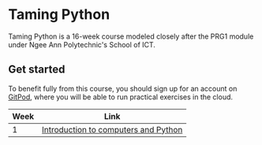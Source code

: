 # Taming Python

Taming Python is a 16-week course modeled closely after the PRG1 module under Ngee Ann Polytechnic's School of ICT.

## Get started

To benefit fully from this course, you should sign up for an account on [GitPod](https://gitpod.io), where you will be able to run practical exercises in the cloud.

| Week | Link                                                                            |
| ---- | ------------------------------------------------------------------------------- |
| 1    | [Introduction to computers and Python](https://py.qinguan.me/week-1/index.html) |
